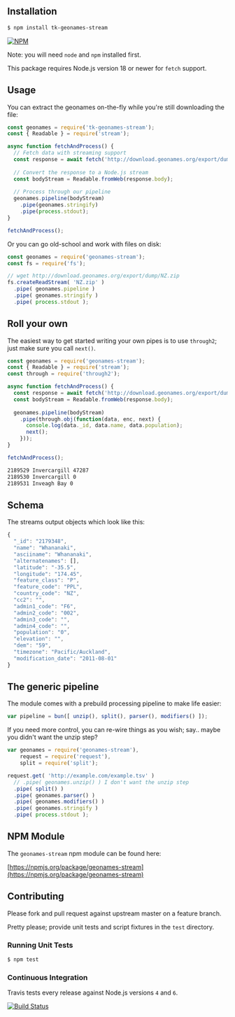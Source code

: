 ## Installation

```bash
$ npm install tk-geonames-stream
```

[![NPM](https://nodei.co/npm/geonames-stream.png?downloads=true&stars=true)](https://nodei.co/npm/geonames-stream)

Note: you will need `node` and `npm` installed first.

This package requires Node.js version 18 or newer for `fetch` support.

## Usage

You can extract the geonames on-the-fly while you're still downloading the file:

```javascript
const geonames = require('tk-geonames-stream');
const { Readable } = require('stream');

async function fetchAndProcess() {
  // Fetch data with streaming support
  const response = await fetch('http://download.geonames.org/export/dump/NZ.zip');
  
  // Convert the response to a Node.js stream
  const bodyStream = Readable.fromWeb(response.body);
  
  // Process through our pipeline
  geonames.pipeline(bodyStream)
    .pipe(geonames.stringify)
    .pipe(process.stdout);
}

fetchAndProcess();
```

Or you can go old-school and work with files on disk:

```javascript
const geonames = require('geonames-stream');
const fs = require('fs');

// wget http://download.geonames.org/export/dump/NZ.zip
fs.createReadStream( 'NZ.zip' )
  .pipe( geonames.pipeline )
  .pipe( geonames.stringify )
  .pipe( process.stdout );
```

## Roll your own

The easiest way to get started writing your own pipes is to use `through2`; just make sure you call `next()`.

```javascript
const geonames = require('geonames-stream');
const { Readable } = require('stream');
const through = require('through2');

async function fetchAndProcess() {
  const response = await fetch('http://download.geonames.org/export/dump/NZ.zip');
  const bodyStream = Readable.fromWeb(response.body);
  
  geonames.pipeline(bodyStream)
    .pipe(through.obj(function(data, enc, next) {
      console.log(data._id, data.name, data.population);
      next();
    }));
}

fetchAndProcess();
```

```bash
2189529 Invercargill 47287
2189530 Invercargill 0
2189531 Inveagh Bay 0
```

## Schema

The streams output objects which look like this:

```javascript
{
  "_id": "2179348",
  "name": "Whananaki",
  "asciiname": "Whananaki",
  "alternatenames": [],
  "latitude": "-35.5",
  "longitude": "174.45",
  "feature_class": "P",
  "feature_code": "PPL",
  "country_code": "NZ",
  "cc2": "",
  "admin1_code": "F6",
  "admin2_code": "002",
  "admin3_code": "",
  "admin4_code": "",
  "population": "0",
  "elevation": "",
  "dem": "59",
  "timezone": "Pacific/Auckland",
  "modification_date": "2011-08-01"
}
```

## The generic pipeline

The module comes with a prebuild processing pipeline to make life easier:

```javascript
var pipeline = bun([ unzip(), split(), parser(), modifiers() ]);
```

If you need more control, you can re-wire things as you wish; say.. maybe you didn't want the unzip step?

```javascript
var geonames = require('geonames-stream'),
    request = require('request'),
    split = require('split');

request.get( 'http://example.com/example.tsv' )
  // .pipe( geonames.unzip() ) I don't want the unzip step
  .pipe( split() )
  .pipe( geonames.parser() )
  .pipe( geonames.modifiers() )
  .pipe( geonames.stringify )
  .pipe( process.stdout );
```

## NPM Module

The `geonames-stream` npm module can be found here:

[https://npmjs.org/package/geonames-stream](https://npmjs.org/package/geonames-stream)

## Contributing

Please fork and pull request against upstream master on a feature branch.

Pretty please; provide unit tests and script fixtures in the `test` directory.

### Running Unit Tests

```bash
$ npm test
```

### Continuous Integration

Travis tests every release against Node.js versions `4` and `6`.

[![Build Status](https://travis-ci.org/geopipes/geonames-stream.png?branch=master)](https://travis-ci.org/geopipes/geonames-stream)
